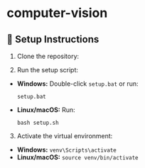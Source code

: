 # computer-vision

## 🔧 Setup Instructions
1. Clone the repository:

2. Run the setup script:
- **Windows:** Double-click `setup.bat` or run:
  ```
  setup.bat
  ```
- **Linux/macOS:** Run:
  ```
  bash setup.sh
  ```

3. Activate the virtual environment:
- **Windows:** `venv\Scripts\activate`
- **Linux/macOS:** `source venv/bin/activate`
